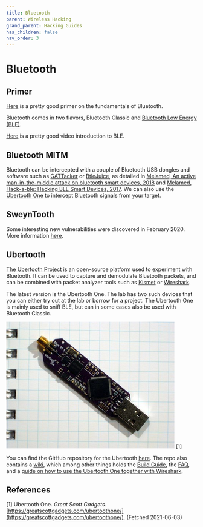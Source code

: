 ```yaml
---
title: Bluetooth
parent: Wireless Hacking
grand_parent: Hacking Guides
has_children: false
nav_order: 3
---
```


# Bluetooth

## Primer
[Here](https://www.youtube.com/watch?v=eZGixQzBo7Y&list=PLYj4Cw17Aw7ypuXt7mDFWAyy6P661TD48) is a pretty good primer on the fundamentals of Bluetooth.

Bluetooth comes in two flavors, Bluetooth Classic and [Bluetooth Low Energy (BLE)](/docs/pages/guides/radio/ble.html).

[Here](https://www.youtube.com/channel/UCLcFjjeNcUorRySbA8YTV0g/playlists) is a pretty good video introduction to BLE.

## Bluetooth MITM
Bluetooth can be intercepted with a couple of Bluetooth USB dongles and software such as [GATTacker](https://github.com/securing/gattacker) or [BtleJuice](https://github.com/DigitalSecurity/btlejuice), as detailed in [Melamed, An active man-in-the-middle attack on bluetooth smart devices, 2018](https://www.researchgate.net/publication/322999675_An_active_man-in-the-middle_attack_on_bluetooth_smart_devices) and [Melamed, Hack-a-ble: Hacking BLE Smart Devices, 2017](https://youtu.be/5xJ_xeNJ3WU).
We can also use the [Ubertooth One](/docs/pages/guides/Wireless/bluetooth.html#ubertooth) to intercept Bluetooth signals from your target.

## SweynTooth
Some interesting new vulnerabilities were discovered in February 2020. More information [here](https://asset-group.github.io/disclosures/sweyntooth/).

## Ubertooth
[The Ubertooth Project](http://ubertooth.sourceforge.net/) is an open-source platform used to experiment with Bluetooth. It can be used to capture and demodulate Bluetooth packets, and can be combined with packet analyzer tools such as [Kismet](https://www.kismetwireless.net/) or [Wireshark](https://www.wireshark.org/).

The latest version is the Ubertooth One. The lab has two such devices that you can either try out at the lab or borrow for a project.
The Ubertooth One is mainly used to sniff BLE, but can in some cases also be used with Bluetooth Classic.

![Ubertooth One](../images/ubertooth-one.jpeg)
[1]

You can find the GitHub repository for the Ubertooth [here](https://github.com/greatscottgadgets/ubertooth). The repo also contains a [wiki](https://github.com/greatscottgadgets/ubertooth/wiki), which among other things holds the [Build Guide](https://github.com/greatscottgadgets/ubertooth/wiki/Build-Guide), the [FAQ](https://github.com/greatscottgadgets/ubertooth/wiki/FAQ), and a [guide on how to use the Ubertooth One together with Wireshark](https://github.com/greatscottgadgets/ubertooth/wiki/Capturing-BLE-in-Wireshark).

## References
[1] Ubertooth One. *Great Scott Gadgets*. [https://greatscottgadgets.com/ubertoothone/](https://greatscottgadgets.com/ubertoothone/). (Fetched 2021-06-03)<br>